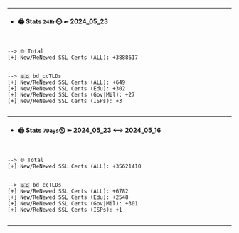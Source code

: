 

---
- #### 🖨️ **Stats** `24Hr`⏲️ ➼ 2024_05_23
```console


--> 🌐 Total
[+] New/ReNewed SSL Certs (ALL): +3888617


--> 🇧🇩 bd_ccTLDs
[+] New/ReNewed SSL Certs (ALL): +649
[+] New/ReNewed SSL Certs (Edu): +302
[+] New/ReNewed SSL Certs (Gov|Mil): +27
[+] New/ReNewed SSL Certs (ISPs): +3


```

---
- #### 🖨️ **Stats** `7Days`⏲️ ➼ 2024_05_23 <--> 2024_05_16
```console


--> 🌐 Total
[+] New/ReNewed SSL Certs (ALL): +35621410


--> 🇧🇩 bd_ccTLDs
[+] New/ReNewed SSL Certs (ALL): +6782
[+] New/ReNewed SSL Certs (Edu): +2548
[+] New/ReNewed SSL Certs (Gov|Mil): +301
[+] New/ReNewed SSL Certs (ISPs): +1


```

---


